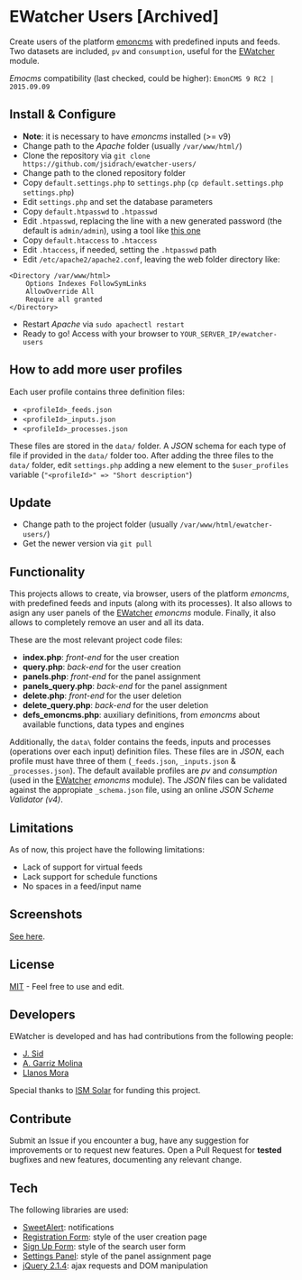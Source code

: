 # EWatcher Users [Archived]

Create users of the platform [emoncms](https://github.com/emoncms/emoncms/) with predefined inputs and feeds.
Two datasets are included, `pv` and `consumption`, useful for the [EWatcher](https://github.com/jsidrach/ewatcher) module.

*Emocms* compatibility (last checked, could be higher): `EmonCMS 9 RC2 | 2015.09.09`

Install & Configure
-------------------
* **Note**: it is necessary to have *emoncms* installed (>= v9)
* Change path to the *Apache* folder (usually `/var/www/html/`)
* Clone the repository via `git clone https://github.com/jsidrach/ewatcher-users/`
* Change path to the cloned repository folder
* Copy `default.settings.php` to `settings.php` (`cp default.settings.php settings.php`)
* Edit `settings.php` and set the database parameters
* Copy `default.htpasswd` to `.htpasswd`
* Edit `.htpasswd`, replacing the line with a new generated password (the default is `admin/admin`), using a tool like [this one](http://www.htaccesstools.com/htpasswd-generator/)
* Copy `default.htaccess` to `.htaccess`
* Edit `.htaccess`, if needed, setting the `.htpasswd` path
* Edit `/etc/apache2/apache2.conf`, leaving the web folder directory like:

~~~~
<Directory /var/www/html>
    Options Indexes FollowSymLinks
    AllowOverride All
    Require all granted
</Directory>
~~~~

* Restart *Apache* via `sudo apachectl restart`
* Ready to go! Access with your browser to `YOUR_SERVER_IP/ewatcher-users`

How to add more user profiles
-----------------------------
Each user profile contains three definition files:

* `<profileId>_feeds.json`
* `<profileId>_inputs.json`
* `<profileId>_processes.json`

These files are stored in the `data/` folder.
A *JSON* schema for each type of file if provided in the `data/` folder too.
After adding the three files to the `data/` folder, edit `settings.php` adding a new element to the `$user_profiles` variable (`"<profileId>" => "Short description"`)

Update
------
* Change path to the project folder (usually `/var/www/html/ewatcher-users/`)
* Get the newer version via `git pull`

Functionality
-------------
This projects allows to create, via browser, users of the platform *emoncms*, with predefined feeds and inputs (along with its processes).
It also allows to asign any user panels of the [EWatcher](https://github.com/jsidrach/ewatcher) *emoncms* module.
Finally, it also allows to completely remove an user and all its data.

These are the most relevant project code files:

* **index.php**: *front-end* for the user creation
* **query.php**: *back-end* for the user creation
* **panels.php**: *front-end* for the panel assignment
* **panels_query.php**: *back-end* for the panel assignment
* **delete.php**: *front-end* for the user deletion
* **delete_query.php**: *back-end* for the user deletion
* **defs_emoncms.php**: auxiliary definitions, from *emoncms* about available functions, data types and engines

Additionally, the `data\` folder contains the feeds, inputs and processes (operations over each input) definition files.
These files are in *JSON*, each profile must have three of them (`_feeds.json`, `_inputs.json` & `_processes.json`).
The default available profiles are *pv* and *consumption* (used in the [EWatcher](https://github.com/jsidrach/ewatcher) *emoncms* module).
The *JSON* files can be validated against the appropiate `_schema.json` file, using an online *JSON Scheme Validator (v4)*.

Limitations
-----------
As of now, this project have the following limitations:

* Lack of support for virtual feeds
* Lack support for schedule functions
* No spaces in a feed/input name

Screenshots
-----------
[See here](screenshots/).

License
-------
[MIT](LICENSE) - Feel free to use and edit.

Developers
----------
EWatcher is developed and has had contributions from the following people:

* [J. Sid](https://github.com/jsidrach)
* [A. Garriz Molina](alejandro.garrizmolina@gmail.com)
* [Llanos Mora](https://sites.google.com/site/llanosmora/home)

Special thanks to [ISM Solar](http://www.ismsolar.com/) for funding this project.

Contribute
----------
Submit an Issue if you encounter a bug, have any suggestion for improvements or to request new features.
Open a Pull Request for **tested** bugfixes and new features, documenting any relevant change.

Tech
----
The following libraries are used:

* [SweetAlert](http://t4t5.github.io/sweetalert/): notifications
* [Registration Form](http://www.cssflow.com/snippets/registration-form): style of the user creation page
* [Sign Up Form](http://www.cssflow.com/snippets/sign-up-form): style of the search user form
* [Settings Panel](http://www.cssflow.com/snippets/settings-panel): style of the panel assignment page
* [jQuery 2.1.4](https://jquery.com): ajax requests and DOM manipulation
